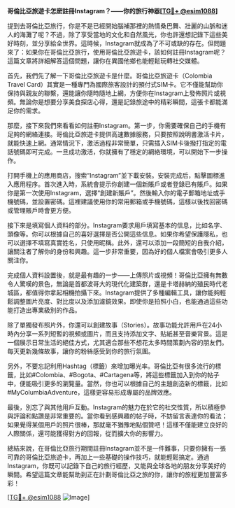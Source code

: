 **哥倫比亞旅遊卡怎麽註冊Instagram？——你的旅行神器[[TG💪+ @esim1088](https://t.me/s/esim1088)]**

提到去哥倫比亞旅行，你是不是已經開始腦補那裡的熱情桑巴舞、壯麗的山脈和迷人的海灘了呢？不過，除了享受當地的文化和自然風光，你也許還想記錄下這些美好時刻，並分享給全世界。這時候，Instagram就成為了不可或缺的存在。但問題來了：如果你在哥倫比亞旅行，使用哥倫比亞旅遊卡，該如何註冊Instagram呢？這篇文章將詳細解答這個問題，讓你在異國他鄉也能輕鬆玩轉社交媒體。

首先，我們先了解一下哥倫比亞旅遊卡是什麼。哥倫比亞旅遊卡（Colombia Travel Card）其實是一種專門為國際旅客設計的預付式SIM卡。它不僅能幫助你保持與親友的聯繫，還能讓你隨時隨地上網，方便你在Instagram上發佈照片或視頻。無論你是想要分享美食探店心得，還是記錄旅途中的精彩瞬間，這張卡都能滿足你的需求。

那麼，接下來我們來看看如何註冊Instagram。第一步，你需要確保自己的手機有足夠的網絡連接。哥倫比亞旅遊卡提供高速數據服務，只要按照說明書激活卡片，就能快速上網。通常情況下，激活過程非常簡單，只需插入SIM卡後撥打指定的電話號碼即可完成。一旦成功激活，你就擁有了穩定的網絡環境，可以開始下一步操作。

打開手機上的應用商店，搜索“Instagram”並下載安裝。安裝完成后，點擊圖標進入應用程序。首次進入時，系統會提示你創建一個新賬戶或者登錄已有賬戶。如果你是第一次使用Instagram，選擇“創建新賬戶”。然後輸入你的電子郵箱地址或手機號碼，並設置密碼。這裡建議使用你的常用郵箱或手機號碼，這樣以後找回密碼或管理賬戶時會更方便。

接下來是填寫個人資料的部分。Instagram要求用戶填寫基本的信息，比如名字、頭像等。你可以根據自己的喜好選擇是否公開這些信息。如果你希望保護隱私，也可以選擇不填寫真實姓名，只使用昵稱。此外，還可以添加一段簡短的自我介紹，讓關注者了解你的身份和興趣。這一步非常重要，因為好的個人檔案會吸引更多人關注你。

完成個人資料設置後，就是最有趣的一步——上傳照片或視頻！哥倫比亞擁有無數令人驚嘆的景色，無論是首都波哥大的現代化建築群，還是卡塔赫納的殖民時代老城區，都值得你拿起相機拍攝下來。Instagram提供了多種編輯工具，讓你能夠輕鬆調整圖片亮度、對比度以及添加濾鏡效果。即使你是拍照小白，也能通過這些功能打造出專業級別的作品。

除了單獨發布照片外，你還可以創建故事（Stories）。故事功能允許用戶在24小時內分享一系列短暫的視頻或圖片，而且支持添加文字、貼紙甚至音樂背景。這是一個展示日常生活的絕佳方式，尤其適合那些不想花太多時間策劃內容的朋友們。每天更新幾條故事，讓你的粉絲感受到你的旅行氛圍。

另外，不要忘記利用Hashtag（標籤）來增加曝光率。哥倫比亞有很多流行的標籤，比如#Colombia、#Bogota、#Cartagena等，將這些標籤加入到你的帖子中，便能吸引更多的瀏覽量。當然，你也可以根據自己的主題創造新的標籤，比如#MyColumbiaAdventure，這樣更容易形成專屬的品牌效應。

最後，別忘了與其他用戶互動。Instagram的魅力在於它的社交性質，所以積極參與評論和點讚是非常重要的。當你看到感興趣的帖子時，不妨留言表達你的看法；如果覺得某個用戶的照片很棒，那就毫不猶豫地點個贊吧！這樣不僅能建立良好的人際關係，還可能獲得對方的回報，從而擴大你的影響力。

總結來說，在哥倫比亞旅行期間註冊Instagram並不是一件難事，只要你擁有一張可靠的哥倫比亞旅遊卡，再加上一些基礎的操作技巧，就能輕鬆搞定。通過Instagram，你既可以記錄下自己的旅行經歷，又能與全球各地的朋友分享美好的瞬間。希望這篇文章能幫助到正在計劃哥倫比亞之旅的你，讓你的旅程更加豐富多彩！

[[TG💪+ @esim1088](https://t.me/s/esim1088) ![Image](https://i.postimg.cc/4NQfJmqS/Snipaste-2025-05-13-00-14-12.png)]